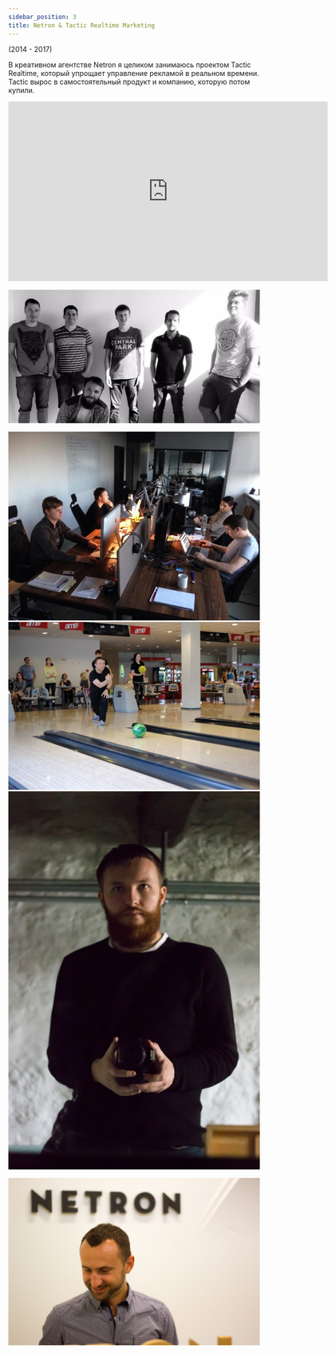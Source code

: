 ```yaml
---
sidebar_position: 3
title: Netron & Tactic Realtime Marketing
---
```

(2014 - 2017)

В креативном агентстве Netron я целиком занимаюсь проектом Tactic Realtime, который упрощает управление рекламой в реальном времени. Tactic вырос в самостоятельный продукт и компанию, которую потом купили.

<iframe title="vimeo-player" src="https://player.vimeo.com/video/91594498?h=5f53cafdb3" width="640" height="360" frameborder="0"    allowfullscreen></iframe>


![](../img/1602200343176.jpg)

![](../img/1670448527614.jpg)![](../img/DSCF5943.jpg)![](../img/IMG_0964.jpg)

![](../img/IMG_0815.jpg)